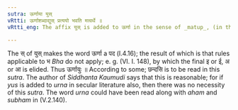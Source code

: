 ```yaml
---
sutra: ऊर्णाया युस्
vRtti: ऊर्णाशब्दाद्युस् प्रत्ययो भवति मत्वर्थे ॥
vRtti_eng: The affix युस् is added to ऊर्णा in the sense of _matup_, (in the _Chhandas_).

---
```

The स् of युस् makes the word ऊर्णा a पद (I.4.16); the result of which is that rules applicable to भ _Bha_ do not apply; e. g. (VI. I. 148), by which the final इ or ई, अ or आ is elided. Thus ऊर्णायुः ॥ According to some; छन्दसि is to be read in this _sutra_. The author of _Siddhanta_ _Kaumudi_ says that this is reasonable; for if _yus_ is added to _urna_ in secular literature also, then there was no necessity of this _sutra_. The word _urna_ could have been read along with _aham_ and _subham_ in (V.2.140).